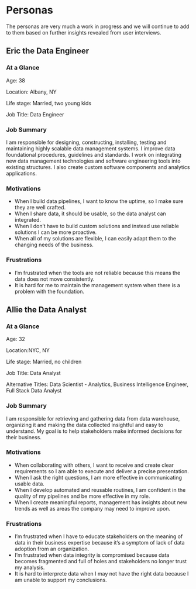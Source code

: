 # Personas

The personas are very much a work in progress and we will continue to add to them based on further insights revealed from user interviews.

## Eric the Data Engineer

### At a Glance

Age: 38

Location: Albany, NY

Life stage: Married, two young kids

Job Title: Data Engineer

### Job Summary

I am responsible for designing, constructing, installing, testing and maintaining highly scalable data management systems. I improve data foundational procedures, guidelines and standards. I work on  integrating new data management technologies and software engineering tools into existing structures. I also create custom software components and analytics applications.

### Motivations

* When I build data pipelines, I want to know the uptime, so I make sure they are well crafted.
* When I share data, it should be usable, so the data analyst can integrated.
* When I don’t have to build custom solutions and instead use reliable solutions I can be more proactive.
* When all of my solutions are flexible, I can easily adapt them to the changing needs of the business.

### Frustrations

* I’m frustrated when the tools are not reliable because this means the data does not move consistently.
* It is hard for me to maintain the management system when there is a problem with the foundation.

## Allie the Data Analyst

### At a Glance

Age: 32

Location:NYC, NY

Life stage: Married, no children

Job Title: Data Analyst

Alternative Titles:  Data Scientist - Analytics, Business Intelligence Engineer, Full Stack Data Analyst

### Job Summary

I am responsible for retrieving and gathering data from data warehouse, organizing it and making the data collected insightful and easy to understand.  My goal is to help stakeholders make informed decisions for their business.

### Motivations

* When collaborating with others, I want to receive and create clear requirements so I am able to execute and deliver a precise presentation.
* When I ask the right questions, I am more effective in communicating usable data. 
* When I develop automated and reusable routines, I am confident in the quality of my pipelines and be more effective in my role.
* When I create meaningful reports, management has insights about new trends as well as areas the company may need to improve upon.

### Frustrations

* I’m frustrated when I have to educate stakeholders on the meaning of data in their business expertise because it’s a symptom of lack of data adoption from an organization. 
* I’m frustrated when data integrity is compromised because data becomes fragmented and full of holes and stakeholders no longer trust my analysis.
* It is hard to interprete data when I may not have the right data because I am unable to support my conclusions.